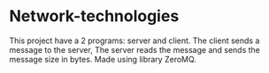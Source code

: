 # Network-technologies
This project have a 2 programs: server and client.
The client sends a message to the server, 
The server reads the message and sends the message size in bytes. 
Made using library ZeroMQ.
